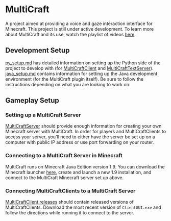 # MultiCraft
A project aimed at providing a voice and gaze interaction interface for Minecraft. This project is still under active development. To learn more about MultiCraft and its use, watch the playlist of videos [here](https://youtube.com/playlist?list=PL3vodYgfqF4uzGUH12sQxYU_WNLlLq23t).

## Development Setup
[py_setup.md](/docs/py_setup.md) has detailed information on setting up the Python side of the project to develop with (for [MultiCraftClient](https://github.com/mendozatudares/MultiCraftClient/) and [MultiCraftTextServer](https://github.com/mendozatudares/MultiCraftTextServer)). [java_setup.md](/docs/java_setup.md) contains information for setting up the Java development environment (for the MultiCraft plugin itself). Be sure to follow the instructions depending on what you are looking to work on.

## Gameplay Setup
### Setting up a MultiCraft Server
[MultiCraftServer](https://github.com/mendozatudares/MultiCraftServer/) should provide enough information for creating your own Minecraft server with MultiCraft. In order for players and MultiCraftClients to access your server, you'll need to either have the server be set up on a computer with public IP address or use port forwarding on your router.
### Connecting to a MultiCraft Server in Minecraft
MultiCraft runs on Minecraft Java Edition version 1.9. You can download the Minecraft launcher [here](https://www.minecraft.net/en-us/download), create and launch a new 1.9 installation, and connect to the MultiCraft Minecraft server set up above.
### Connecting MultiCraftClients to a MultiCraft Server
[MultiCraftClient releases](https://github.com/mendozatudares/MultiCraftClient/releases) should contain released versions of MultiCraftClients. Download the most recent version of `ClientGUI.exe` and follow the directions while running it to connect to the server.
